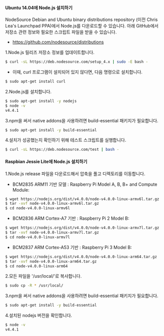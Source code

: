 #### Ubuntu 14.04에 Node.js 설치하기

NodeSource Debian and Ubuntu binary distributions repository (이전 Chris Lea's Launchpad PPA)에서 Node.js를 다운로드할 수 있습니다. 아래 GitHub에서 저장소 관련 정보와 필요한 스크립트 파일을 받을 수 있습니다.
  - https://github.com/nodesource/distributions

1.Node.js 릴리즈 저장소 정보를 업데이트합니다.
```sh
$ curl -sL https://deb.nodesource.com/setup_4.x | sudo -E bash - 
```
  - 이때, curl 프로그램이 설치되어 있지 않다면, 다음 명령으로 설치합니다.
```sh
$ sudo apt-get install curl
```

2.Node.js를 설치합니다.
```sh
$ sudo apt-get install -y nodejs 
$ node -v
v4.4.1
```

3.npm을 써서 native addons을 사용하려면 build-essential 패키지가 필요합니다.  
```sh
$ sudo apt-get install -y build-essential 
```

4.설치가 성공했는지 확인하기 위해 테스트 스크립트를 실행합니다.
```sh
$ curl -sL https://deb.nodesource.com/test | bash -
```

#### Raspbian Jessie Lite에 Node.js 설치하기

1.Node.js release 파일을 다운로드해서 압축을 풀고 디렉토리를 이동합니다.
  - BCM2835 ARM11 기반 모델 : Raspberry Pi Model A, B, B+ and Compute Module:
```sh
$ wget https://nodejs.org/dist/v4.0.0/node-v4.0.0-linux-armv6l.tar.gz 
$ tar -xvf node-v4.0.0-linux-armv6l.tar.gz 
$ cd node-v4.0.0-linux-armv6l
```
  - BCM2836 ARM Cortex-A7 기반 : Raspberry Pi 2 Model B:
```sh
$ wget https://nodejs.org/dist/v4.0.0/node-v4.0.0-linux-armv7l.tar.gz 
$ tar -xvf node-v4.0.0-linux-armv7l.tar.gz 
$ cd node-v4.0.0-linux-armv7l
```
  - BCM2837 ARM Cortex-A53 기반 : Raspberry Pi 3 Model B:
```sh
$ wget https://nodejs.org/dist/v4.0.0/node-v4.0.0-linux-arm64.tar.gz 
$ tar -xvf node-v4.0.0-linux-arm64.tar.gz 
$ cd node-v4.0.0-linux-arm64
```

2.모든 파일을 '/usr/local/'로 복사합니다.
```sh
$ sudo cp -R * /usr/local/
```

3.npm을 써서 native addons을 사용하려면 build-essential 패키지가 필요합니다.  
```sh
$ sudo apt-get install -y build-essential 
```

4.설치된 nodejs 버전을 확인합니다.
```sh
$ node -v
v4.4.1
```
